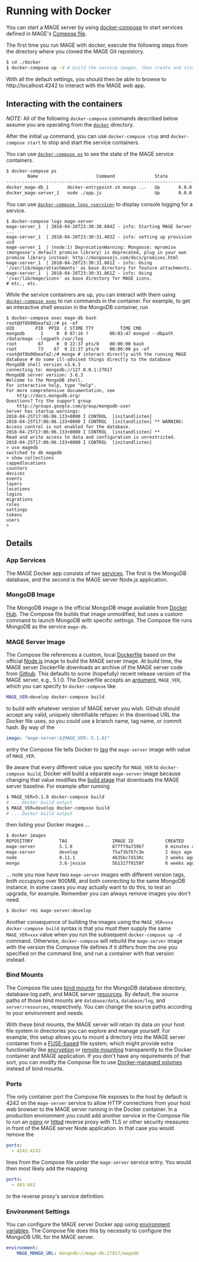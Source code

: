 # Running with Docker

You can start a MAGE server by using [docker-compose](https://docs.docker.com/compose/overview/) to start services
defined in MAGE's [Compose file](docker-compose.yml).

The first time you run MAGE with docker, execute the following steps from the directory where you cloned the 
MAGE Git repoistory.

```bash
$ cd ./docker
$ docker-compose up -d # build the service images, then create and start the service containers for the first time
```

With all the default settings, you should then be able to browse to http://localhost:4242 to interact with the MAGE web app.

## Interacting with the containers

_NOTE:_ All of the following `docker-compose` commands described below assume you are operating from the 
[`docker`](docker) directory.

After the initial `up` command, you can use `docker-compose stop` and `docker-compose start` to stop and start the service
containers.

You can use [`docker-compose ps`](https://docs.docker.com/compose/reference/ps/) to see the state of the MAGE service containers.
```bash
$ docker-compose ps
        Name                      Command               State             Ports          
-----------------------------------------------------------------------------------------
docker_mage-db_1       docker-entrypoint.sh mongo ...   Up       0.0.0.0:27017->27017/tcp
docker_mage-server_1   node ./app.js                    Up       0.0.0.0:4242->4242/tcp
```
You can use [`docker-compose logs <service>`](https://docs.docker.com/compose/reference/logs/) to display console logging for a service.
```
$ docker-compose logs mage-server
mage-server_1  | 2018-04-26T23:30:30.684Z - info: Starting MAGE Server ...
mage-server_1  | 2018-04-26T23:30:31.403Z - info: setting up provision uid
mage-server_1  | (node:1) DeprecationWarning: Mongoose: mpromise (mongoose's default promise library) is deprecated, plug in your own promise library instead: http://mongoosejs.com/docs/promises.html
mage-server_1  | 2018-04-26T23:30:31.861Z - info: Using '/var/lib/mage/attachments' as base directory for feature attachments.
mage-server_1  | 2018-04-26T23:30:31.861Z - info: Using '/var/lib/mage/icons' as base directory for MAGE icons.
# etc., etc.
```
While the service containers are up, you can interact with them using [`docker-compose exec`](https://docs.docker.com/compose/reference/exec/)
to run commands in the container.  For example, to get an interactive shell session in the MongoDB container, run
```
$ docker-compose exec mage-db bash
root@df8b00beafa2:/# ps -ef
UID        PID  PPID  C STIME TTY          TIME CMD
mongodb      1     0  0 07:16 ?        00:03:47 mongod --dbpath /data/mage --logpath /var/log
root        67     0  0 22:37 pts/0    00:00:00 bash
root        73    67  0 22:37 pts/0    00:00:00 ps -ef
root@df8b00beafa2:/# mongo # interact directly with the running MAGE database # do some ill-advised things directly to the database
MongoDB shell version v3.6.3
connecting to: mongodb://127.0.0.1:27017
MongoDB server version: 3.6.3
Welcome to the MongoDB shell.
For interactive help, type "help".
For more comprehensive documentation, see
	http://docs.mongodb.org/
Questions? Try the support group
	http://groups.google.com/group/mongodb-user
Server has startup warnings: 
2018-04-25T17:06:06.133+0000 I CONTROL  [initandlisten] 
2018-04-25T17:06:06.133+0000 I CONTROL  [initandlisten] ** WARNING: Access control is not enabled for the database.
2018-04-25T17:06:06.133+0000 I CONTROL  [initandlisten] **          Read and write access to data and configuration is unrestricted.
2018-04-25T17:06:06.133+0000 I CONTROL  [initandlisten] 
> use magedb
switched to db magedb
> show collections
cappedlocations
counters
devices
events
layers
locations
logins
migrations
roles
settings
tokens
users
> 
```

## Details

### App Services

The MAGE Docker app consists of two [services](https://docs.docker.com/get-started/part3/#about-services).  The first is
the MongoDB database, and the second is the MAGE server Node.js application.

### MongoDB Image

The MongoDB image is the official MongoDB image available from [Docker Hub](https://hub.docker.com/_/mongo/).  The Compose 
file builds that image unmodified, but uses a custom command to launch MongoDB with specific settings.  The Compose file 
runs MongoDB as the service `mage-db`.

### MAGE Server Image

The Compose file references a custom, local [Dockerfile](server/Dockerfile) based on the official [Node.js](https://hub.docker.com/_/node/)
image to build the MAGE server image.  At build time, the MAGE server Dockerfile downloads an archive of the MAGE server
code from [Github](https://github.com/ngageoint/mage-server).  This defaults to some (hopefully) recent release version of 
the MAGE server, e.g., 5.1.0.  The Dockerfile accepts an [argument](https://docs.docker.com/engine/reference/builder/#arg),
`MAGE_VER`, which you can specify to `docker-compose` like 
```bash
MAGE_VER=develop docker-compose build
```
to build with whatever version of MAGE server you wish.  Github should accept any valid, uniquely identifiable refspec in 
the download URL the Docker file uses, so you could use a branch name, tag name, or commit hash.  By way of the 
```yaml
image: "mage-server:${MAGE_VER:-5.1.0}"
```
entry the Compose file tells Docker to [tag](https://docs.docker.com/get-started/part2/#tag-the-image) the `mage-server`
image with value of `MAGE_VER`.

Be aware that every different value you specify for `MAGE_VER` to `docker-compose build`, Docker will build a separate
`mage-server` image because changing that value modifies the [build stage](https://docs.docker.com/develop/develop-images/multistage-build/)
that downloads the MAGE server baseline.  For example after running
```bash
$ MAGE_VER=5.1.0 docker-compose build
# ... Docker build output
$ MAGE_VER=develop docker-compose build
# ... Docker build output
```
then listing your Docker images ...
```bash
$ docker images
REPOSITORY          TAG                 IMAGE ID            CREATED             SIZE
mage-server         5.1.0               877f79a739b7        8 minutes ago       949MB
mage-server         develop             75a73b7b7c3e        2 days ago          961MB
node                8.11.1              4635bc7d130c        3 weeks ago         673MB
mongo               3.6-jessie          5b1317f8158f        6 weeks ago         366MB
```
... note you now have two `mage-server` images with different version tags, both occupying over 900MB, and both connecting
to the same MongoDB instance.  In some cases you may actually want to do this, to test an upgrade, for example.  Remember 
you can always remove images you don't need.
```bash
$ docker rmi mage-server:develop
```
Another consequence of building the images using the `MAGE_VER=xxx docker-compose build` syntax is that you must then 
supply the same `MAGE_VER=xxx` value when you run the subsequent `docker-compose up -d` command.  Otherwise, `docker-compose`
will rebuild the `mage-server` image with the version the Compose file defines if it differs from the one you specified on 
the command line, and run a container with that version instead.

### Bind Mounts

The Compose file uses [bind mounts](https://docs.docker.com/storage/bind-mounts/) for the MongoDB database directory,
database log path, and MAGE server [resources](../README.md#mage-local-media-directory).  By default, the source paths 
of those bind mounts are `database/data`, `database/log`, and `server/resources`, respectively.  You can change the 
source paths according to your environment and needs.

With these bind mounts, the MAGE server will retain its data on your host file system in directories you can explore
and manage yourself.  For example, this setup allows you to mount a directory into the MAGE server container from a 
[FUSE-based](https://github.com/libfuse/libfuse) file system, which might provide extra functionality like 
[encryption](https://www.veracrypt.fr) or [remote mounting](https://github.com/libfuse/sshfs) transparently to the 
Docker container and MAGE application.  If you don't have any requirements of that sort, you can modify the Compose file
to use [Docker-managed volumes](https://docs.docker.com/storage/volumes/) instead of bind mounts.

### Ports

The only container port the Compose file exposes to the host by default is 4242 on the `mage-server` service to allow
HTTP connections from your host web browser to the MAGE server running in the Docker container.  In a production 
environment you could add another service in the Compose file to run an [nginx](https://hub.docker.com/_/nginx/)
or [httpd](https://hub.docker.com/_/httpd/) reverse proxy with TLS or other security measures in front of the MAGE
server Node application.  In that case you would remove the 
```yaml
ports:
  - 4242:4242
```
lines from the Compose file under the `mage-server` service entry.  You would then most likely add the mapping
```yaml
ports:
  - 443:443
```
to the reverse proxy's service definition.

### Environment Settings

You can configure the MAGE server Docker app using [environment variables](../README.md#mage-environment-settings).
The Compose file does this by necessity to configure the MongoDB URL for the MAGE server.
```yaml
environment: 
    MAGE_MONGO_URL: mongodb://mage-db:27017/magedb
```

